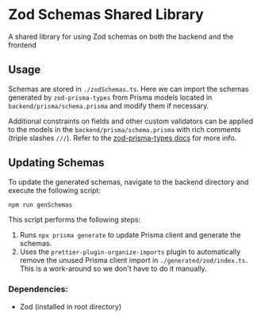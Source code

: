 # Zod Schemas Shared Library

A shared library for using Zod schemas on both the backend and the frontend

## Usage
Schemas are stored in `./zodSchemas.ts`. Here we can import the schemas generated by `zod-prisma-types` from Prisma models located in `backend/prisma/schema.prisma` and modify them if necessary.

Additional constraints on fields and other custom validators can be applied to the models in the `backend/prisma/schema.prisma` with rich comments (triple slashes `///`). Refer to the [zod-prisma-types docs](https://github.com/chrishoermann/zod-prisma-types#field-validators) for more info.


## Updating Schemas

To update the generated schemas, navigate to the backend directory and execute the following script:

```bash
npm run genSchemas
```

This script performs the following steps:

1. Runs `npx prisma generate` to update Prisma client and generate the schemas.
2. Uses the `prettier-plugin-organize-imports` plugin to automatically remove the unused Prisma client import in `./generated/zod/index.ts.` This is a work-around so we don't have to do it manually.

### Dependencies: 

- Zod (installed in root directory)




